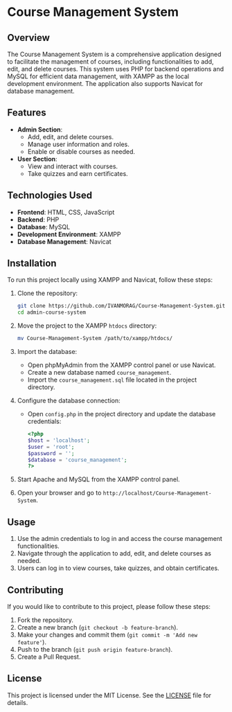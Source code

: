 # Course Management System

## Overview

The Course Management System is a comprehensive application designed to facilitate the management of courses, including functionalities to add, edit, and delete courses. This system uses PHP for backend operations and MySQL for efficient data management, with XAMPP as the local development environment. The application also supports Navicat for database management.

## Features

- **Admin Section**: 
  - Add, edit, and delete courses.
  - Manage user information and roles.
  - Enable or disable courses as needed.
- **User Section**:
  - View and interact with courses.
  - Take quizzes and earn certificates.

## Technologies Used

- **Frontend**: HTML, CSS, JavaScript
- **Backend**: PHP
- **Database**: MySQL
- **Development Environment**: XAMPP
- **Database Management**: Navicat

## Installation

To run this project locally using XAMPP and Navicat, follow these steps:

1. Clone the repository:
    ```bash
    git clone https://github.com/IVANMORAG/Course-Management-System.git
    cd admin-course-system
    ```

2. Move the project to the XAMPP `htdocs` directory:
    ```bash
    mv Course-Management-System /path/to/xampp/htdocs/
    ```

3. Import the database:
    - Open phpMyAdmin from the XAMPP control panel or use Navicat.
    - Create a new database named `course_management`.
    - Import the `course_management.sql` file located in the project directory.

4. Configure the database connection:
    - Open `config.php` in the project directory and update the database credentials:
        ```php
        <?php
        $host = 'localhost';
        $user = 'root';
        $password = '';
        $database = 'course_management';
        ?>
        ```

5. Start Apache and MySQL from the XAMPP control panel.

6. Open your browser and go to `http://localhost/Course-Management-System`.

## Usage

1. Use the admin credentials to log in and access the course management functionalities.
2. Navigate through the application to add, edit, and delete courses as needed.
3. Users can log in to view courses, take quizzes, and obtain certificates.


## Contributing

If you would like to contribute to this project, please follow these steps:

1. Fork the repository.
2. Create a new branch (`git checkout -b feature-branch`).
3. Make your changes and commit them (`git commit -m 'Add new feature'`).
4. Push to the branch (`git push origin feature-branch`).
5. Create a Pull Request.

## License

This project is licensed under the MIT License. See the [LICENSE](LICENSE) file for details.
